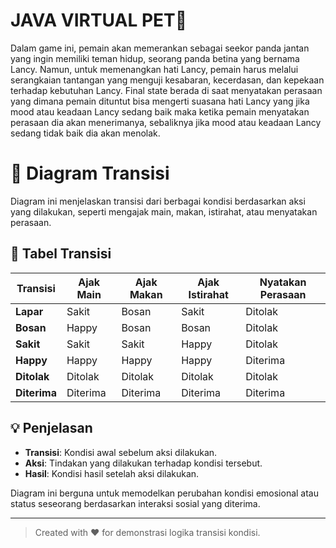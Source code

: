 # JAVA VIRTUAL PET🐼

Dalam game ini, pemain akan memerankan sebagai seekor panda jantan yang ingin memiliki teman hidup, seorang panda betina yang bernama Lancy. Namun, untuk memenangkan hati Lancy, pemain harus melalui serangkaian tantangan yang menguji kesabaran, kecerdasan, dan kepekaan terhadap kebutuhan Lancy. Final state berada di saat menyatakan perasaan yang dimana pemain dituntut bisa mengerti suasana hati Lancy yang jika mood atau keadaan Lancy sedang baik maka ketika pemain menyatakan perasaan dia akan menerimanya, sebaliknya jika mood atau keadaan Lancy sedang tidak baik dia akan menolak.

# 📘 Diagram Transisi

Diagram ini menjelaskan transisi dari berbagai kondisi berdasarkan aksi yang dilakukan, seperti mengajak main, makan, istirahat, atau menyatakan perasaan.

## 🧠 Tabel Transisi

| **Transisi** | **Ajak Main** | **Ajak Makan** | **Ajak Istirahat** | **Nyatakan Perasaan** |
|--------------|---------------|----------------|---------------------|------------------------|
| **Lapar**    | Sakit         | Bosan          | Sakit               | Ditolak                |
| **Bosan**    | Happy         | Bosan          | Bosan               | Ditolak                |
| **Sakit**    | Sakit         | Sakit          | Happy               | Ditolak                |
| **Happy**    | Happy         | Happy          | Happy               | Diterima               |
| **Ditolak**  | Ditolak       | Ditolak        | Ditolak             | Ditolak                |
| **Diterima** | Diterima      | Diterima       | Diterima            | Diterima               |

## 💡 Penjelasan

- **Transisi**: Kondisi awal sebelum aksi dilakukan.
- **Aksi**: Tindakan yang dilakukan terhadap kondisi tersebut.
- **Hasil**: Kondisi hasil setelah aksi dilakukan.

Diagram ini berguna untuk memodelkan perubahan kondisi emosional atau status seseorang berdasarkan interaksi sosial yang diterima.

---

> Created with ❤️ for demonstrasi logika transisi kondisi.
